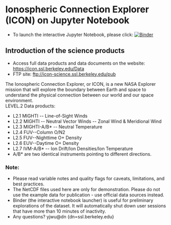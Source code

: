 # Ionospheric Connection Explorer (ICON) on Jupyter Notebook

- To launch the interactive Jupyter Notebook, please click:
[![Binder](https://mybinder.org/badge_logo.svg)](https://mybinder.org/v2/gh/YJWu-SSL/ICON_Data_Demo/master)

## Introduction of the science products 
- Access full data products and data documents on the website: <https://icon.ssl.berkeley.edu/Data>
- FTP site: <ftp://icon-science.ssl.berkeley.edu/pub>

The Ionospheric Connection Explorer, or ICON, is a new NASA Explorer mission
that will explore the boundary between Earth and space to understand the
physical connection between our world and our space environment. 
<br>
LEVEL.2 Data products: 
- L2.1 MIGHTI -- Line-of-Sight Winds 
- L2.2 MIGHTI -- Neutral Vector Winds -- Zonal Wind & Meridional Wind 
- L2.3 MIGHTI-A/B* -- Neutral Temperature
- L2.4 FUV--Column O/N2
- L2.5 FUV--Nighttime O+ Density 
- L2.6 EUV--Daytime O+ Density
- L2.7 IVM-A/B* -- Ion Drift/Ion Densities/Ion Temperature 
- A/B* are two identical instruments pointing to different directions.

### Note:
- Please read variable notes and quality flags for caveats, limitations, and best practices.
- The NetCDF files used here are only for demonstration. Please do not use the example data for publication - use official data sources instead.
- Binder (the interactive notebook launcher) is useful for preliminary explorations of the dataset. It will automatically shut down user sessions that have more than 10 minutes of inactivity.
- Any questions? yjwu@dn {dn=ssl.berkeley.edu}
<br>
